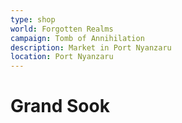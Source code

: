 ```yaml
---
type: shop
world: Forgotten Realms
campaign: Tomb of Annihilation
description: Market in Port Nyanzaru
location: Port Nyanzaru
---
```


# Grand Sook
